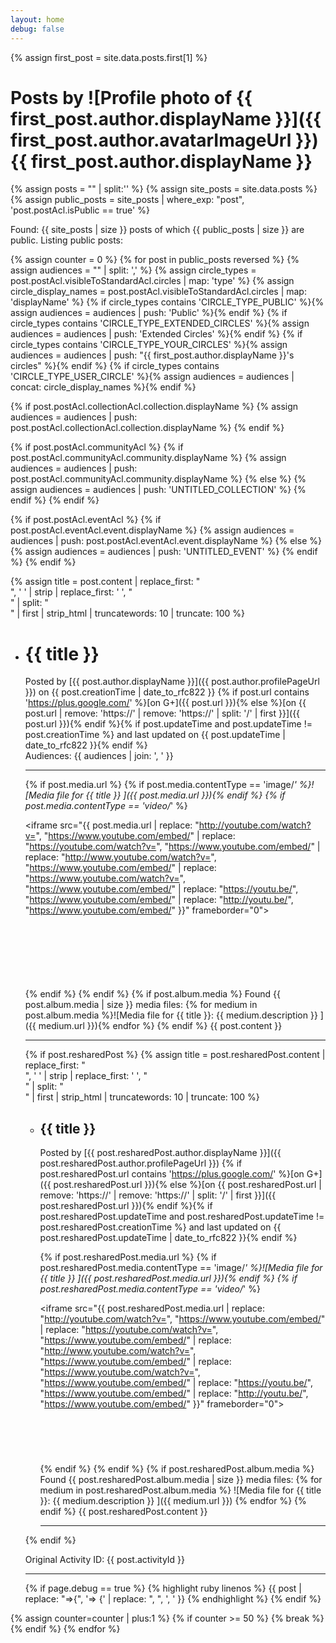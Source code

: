 ```yaml
---
layout: home
debug: false
---
```

<style>.embed-container { position: relative; padding-bottom: 56.25%; height: 0; overflow: hidden; max-width: 100%; } .embed-container iframe, .embed-container object, .embed-container embed { position: absolute; top: 0; left: 0; width: 100%; height: 100%; }</style>

{% assign first_post = site.data.posts.first[1] %}
# Posts by ![Profile photo of {{ first_post.author.displayName }}]({{ first_post.author.avatarImageUrl }}) {{ first_post.author.displayName }}
{% assign posts = "" | split:'' %}
{% assign site_posts = site.data.posts %}
{% assign public_posts = site_posts | where_exp: "post", 'post.postAcl.isPublic == true' %}

Found: {{ site_posts | size }} posts of which {{ public_posts | size }} are public. Listing public posts:




{% assign counter = 0 %}
{% for post in public_posts reversed %}
{% assign audiences = "" | split: ',' %}
{% assign circle_types = post.postAcl.visibleToStandardAcl.circles | map: 'type' %}
{% assign circle_display_names = post.postAcl.visibleToStandardAcl.circles | map: 'displayName' %}
{% if circle_types contains 'CIRCLE_TYPE_PUBLIC' %}{% assign audiences = audiences | push: 'Public' %}{% endif %}
{% if circle_types contains 'CIRCLE_TYPE_EXTENDED_CIRCLES' %}{% assign audiences = audiences | push: 'Extended Circles' %}{% endif %}
{% if circle_types contains 'CIRCLE_TYPE_YOUR_CIRCLES' %}{% assign audiences = audiences | push: "{{ first_post.author.displayName }}'s circles" %}{% endif %}
{% if circle_types contains 'CIRCLE_TYPE_USER_CIRCLE' %}{% assign audiences = audiences | concat: circle_display_names %}{% endif %}

{% if post.postAcl.collectionAcl.collection.displayName %}
{% assign audiences = audiences | push: post.postAcl.collectionAcl.collection.displayName %}
{% endif %}

{% if post.postAcl.communityAcl %}
{% if post.postAcl.communityAcl.community.displayName %}
{% assign audiences = audiences | push: post.postAcl.communityAcl.community.displayName %}
{% else %}
{% assign audiences = audiences | push: 'UNTITLED_COLLECTION' %}
{% endif %}
{% endif %}

{% if post.postAcl.eventAcl %}
{% if post.postAcl.eventAcl.event.displayName %}
{% assign audiences = audiences | push: post.postAcl.eventAcl.event.displayName %}
{% else %}
{% assign audiences = audiences | push: 'UNTITLED_EVENT' %}
{% endif %}
{% endif %}

  {% assign title = post.content | replace_first: "<br>", '
'  | strip | replace_first: '
', "<br>" | split: "<br>" | first | strip_html | truncatewords: 10 | truncate: 100 %}
  * # {{ title }}
    
    Posted by [{{ post.author.displayName }}]({{ post.author.profilePageUrl }}) on {{ post.creationTime | date_to_rfc822 }} {% if post.url contains 'https://plus.google.com/' %}[on G+]({{ post.url }}){% else %}[on {{ post.url | remove: 'https://' | remove: 'https://' | split: '/' | first }}]({{ post.url }}){% endif %}{% if post.updateTime and post.updateTime != post.creationTime %} and last updated on {{ post.updateTime | date_to_rfc822 }}{% endif %}    
    Audiences: {{ audiences | join: ', ' }}

    ---

    {% if post.media.url %}
    {% if post.media.contentType == 'image/*' %}![Media file for {{ title }} ]({{ post.media.url }}){% endif %}
    {% if post.media.contentType == 'video/*' %}<div class='embed-container'><iframe src="{{ post.media.url | replace: "http://youtube.com/watch?v=", "https://www.youtube.com/embed/" | replace: "https://youtube.com/watch?v=", "https://www.youtube.com/embed/" | replace: "http://www.youtube.com/watch?v=", "https://www.youtube.com/embed/" | replace: "https://www.youtube.com/watch?v=", "https://www.youtube.com/embed/" | replace: "https://youtu.be/", "https://www.youtube.com/embed/" | replace: "http://youtu.be/", "https://www.youtube.com/embed/" }}" frameborder="0"></iframe></div>{% endif %}
    {% endif %}
    {% if post.album.media %}
    Found {{ post.album.media | size }} media files:
    {% for medium in post.album.media %}![Media file for {{ title }}: {{ medium.description }} ]({{ medium.url }}){% endfor %}
    {% endif %}
    {{ post.content }}

    ---

    {% if post.resharedPost %}
    {% assign title = post.resharedPost.content | replace_first: "<br>", '
'  | strip | replace_first: '
', "<br>" | split: "<br>" | first | strip_html | truncatewords: 10 | truncate: 100 %}
    * ## {{ title }}

      Posted by [{{ post.resharedPost.author.displayName }}]({{ post.resharedPost.author.profilePageUrl }}) {% if post.resharedPost.url contains 'https://plus.google.com/' %}[on G+]({{ post.resharedPost.url }}){% else %}[on {{ post.resharedPost.url | remove: 'https://' | remove: 'https://' | split: '/' | first }}]({{ post.resharedPost.url }}){% endif %}{% if post.resharedPost.updateTime and post.resharedPost.updateTime != post.resharedPost.creationTime %} and last updated on {{ post.resharedPost.updateTime | date_to_rfc822 }}{% endif %}    

      {% if post.resharedPost.media.url %}
      {% if post.resharedPost.media.contentType == 'image/*' %}![Media file for {{ title }} ]({{ post.resharedPost.media.url }}){% endif %}
      {% if post.resharedPost.media.contentType == 'video/*' %}<div class='embed-container'><iframe src="{{ post.resharedPost.media.url | replace: "http://youtube.com/watch?v=", "https://www.youtube.com/embed/" | replace: "https://youtube.com/watch?v=", "https://www.youtube.com/embed/" | replace: "http://www.youtube.com/watch?v=", "https://www.youtube.com/embed/" | replace: "https://www.youtube.com/watch?v=", "https://www.youtube.com/embed/" | replace: "https://youtu.be/", "https://www.youtube.com/embed/" | replace: "http://youtu.be/", "https://www.youtube.com/embed/" }}" frameborder="0"></iframe></div>{% endif %}
      {% endif %}
      {% if post.resharedPost.album.media %}
      Found {{ post.resharedPost.album.media | size }} media files:
      {% for medium in post.resharedPost.album.media %}
      ![Media file for {{ title }}: {{ medium.description }} ]({{ medium.url }})
      {% endfor %}
      {% endif %}
      {{ post.resharedPost.content }}

      ---

    {% endif %}

    Original Activity ID: {{ post.activityId }}
    
    ---
    {% if page.debug == true %}
    {% highlight ruby linenos %}
    {{ post | replace: "=>{", '=>
    {' | replace: ", ", ',
      ' }}
    {% endhighlight %}
    {% endif %}

{% assign counter=counter | plus:1 %}
{% if counter >= 50 %}
{% break %}
{% endif %}
{% endfor %}

